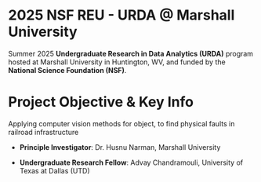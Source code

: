 # 2025 NSF REU - URDA @ Marshall University
Summer 2025 **Undergraduate Research in Data Analytics (URDA)** program hosted at Marshall University in Huntington, WV, and funded by the **National Science Foundation (NSF)**.

# Project Objective & Key Info
Applying computer vision methods for object, to find physical faults in railroad infrastructure

- **Principle Investigator**: Dr. Husnu Narman, Marshall University

- **Undergraduate Research Fellow**: Advay Chandramouli, University of Texas at Dallas (UTD)
